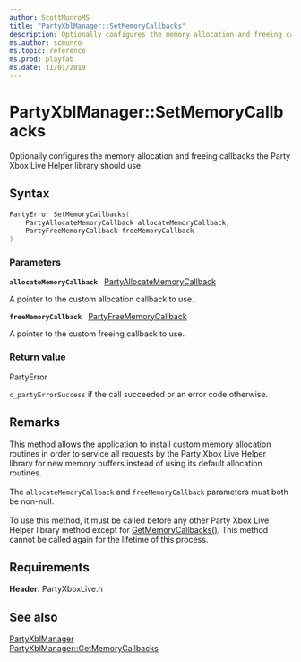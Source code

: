 ```yaml
---
author: ScottMunroMS
title: "PartyXblManager::SetMemoryCallbacks"
description: Optionally configures the memory allocation and freeing callbacks the Party Xbox Live Helper library should use.
ms.author: scmunro
ms.topic: reference
ms.prod: playfab
ms.date: 11/01/2019
---
```


# PartyXblManager::SetMemoryCallbacks  

Optionally configures the memory allocation and freeing callbacks the Party Xbox Live Helper library should use.  

## Syntax  
  
```cpp
PartyError SetMemoryCallbacks(  
    PartyAllocateMemoryCallback allocateMemoryCallback,  
    PartyFreeMemoryCallback freeMemoryCallback  
)  
```  
  
### Parameters  
  
**`allocateMemoryCallback`** &nbsp; [PartyAllocateMemoryCallback](../../../../../networking/reference/callbacks/partyallocatememorycallback.md)  
  
A pointer to the custom allocation callback to use.  
  
**`freeMemoryCallback`** &nbsp; [PartyFreeMemoryCallback](../../../../../networking/reference/callbacks/partyfreememorycallback.md)  
  
A pointer to the custom freeing callback to use.  
  
  
### Return value  
PartyError
  
```c_partyErrorSuccess``` if the call succeeded or an error code otherwise.
  
## Remarks  
  
This method allows the application to install custom memory allocation routines in order to service all requests by the Party Xbox Live Helper library for new memory buffers instead of using its default allocation routines. <br /><br /> The `allocateMemoryCallback` and `freeMemoryCallback` parameters must both be non-null.   <br /><br /> To use this method, it must be called before any other Party Xbox Live Helper library method except for [GetMemoryCallbacks()](partyxblmanager_getmemorycallbacks.md). This method cannot be called again for the lifetime of this process.
  
## Requirements  
  
**Header:** PartyXboxLive.h
  
## See also  
[PartyXblManager](../partyxblmanager.md)  
[PartyXblManager::GetMemoryCallbacks](partyxblmanager_getmemorycallbacks.md)
  
  
